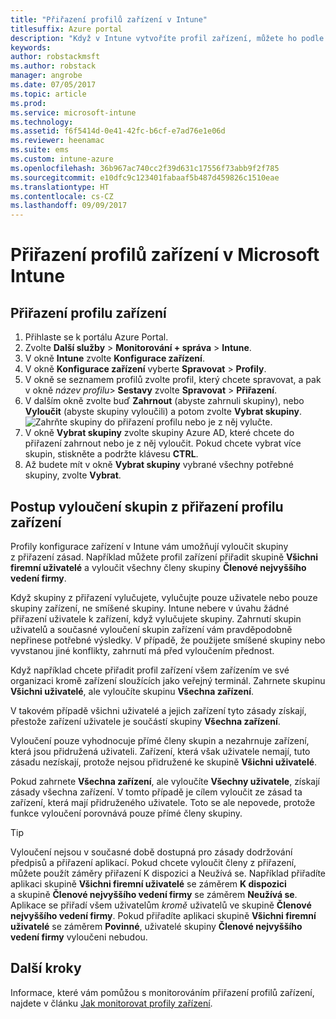 ```yaml
---
title: "Přiřazení profilů zařízení v Intune"
titlesuffix: Azure portal
description: "Když v Intune vytvoříte profil zařízení, můžete ho podle tohoto tématu přiřadit k zařízením."
keywords: 
author: robstackmsft
ms.author: robstack
manager: angrobe
ms.date: 07/05/2017
ms.topic: article
ms.prod: 
ms.service: microsoft-intune
ms.technology: 
ms.assetid: f6f5414d-0e41-42fc-b6cf-e7ad76e1e06d
ms.reviewer: heenamac
ms.suite: ems
ms.custom: intune-azure
ms.openlocfilehash: 36b967ac740cc2f39d631c17556f73abb9f2f785
ms.sourcegitcommit: e10dfc9c123401fabaaf5b487d459826c1510eae
ms.translationtype: HT
ms.contentlocale: cs-CZ
ms.lasthandoff: 09/09/2017
---
```

# <a name="how-to-assign-microsoft-intune-device-profiles"></a>Přiřazení profilů zařízení v Microsoft Intune

## <a name="assign-a-device-profile"></a>Přiřazení profilu zařízení

1. Přihlaste se k portálu Azure Portal.
2. Zvolte **Další služby** > **Monitorování + správa** > **Intune**.
3. V okně **Intune** zvolte **Konfigurace zařízení**.
1. V okně **Konfigurace zařízení** vyberte **Spravovat** > **Profily**.
2. V okně se seznamem profilů zvolte profil, který chcete spravovat, a pak v okně *název profilu*> **Sestavy** zvolte **Spravovat** > **Přiřazení**.
3. V dalším okně zvolte buď **Zahrnout** (abyste zahrnuli skupiny), nebo **Vyloučit** (abyste skupiny vyloučili) a potom zvolte **Vybrat skupiny**.
![Zahrňte skupiny do přiřazení profilu nebo je z něj vylučte.](./media/group-include-exclude.png)
4. V okně **Vybrat skupiny** zvolte skupiny Azure AD, které chcete do přiřazení zahrnout nebo je z něj vyloučit. Pokud chcete vybrat více skupin, stiskněte a podržte klávesu **CTRL**.
4. Až budete mít v okně **Vybrat skupiny** vybrané všechny potřebné skupiny, zvolte **Vybrat**.



## <a name="how-to-exclude-groups-from-a-device-profile-assignment"></a>Postup vyloučení skupin z přiřazení profilu zařízení

Profily konfigurace zařízení v Intune vám umožňují vyloučit skupiny z přiřazení zásad. Například můžete profil zařízení přiřadit skupině **Všichni firemní uživatelé** a vyloučit všechny členy skupiny **Členové nejvyššího vedení firmy**.

Když skupiny z přiřazení vylučujete, vylučujte pouze uživatele nebo pouze skupiny zařízení, ne smíšené skupiny. Intune nebere v úvahu žádné přiřazení uživatele k zařízení, když vylučujete skupiny. Zahrnutí skupin uživatelů a současné vyloučení skupin zařízení vám pravděpodobně nepřinese potřebné výsledky. V případě, že použijete smíšené skupiny nebo vyvstanou jiné konflikty, zahrnutí má před vyloučením přednost.

Když například chcete přiřadit profil zařízení všem zařízením ve své organizaci kromě zařízení sloužících jako veřejný terminál. Zahrnete skupinu **Všichni uživatelé**, ale vyloučíte skupinu **Všechna zařízení**.

V takovém případě všichni uživatelé a jejich zařízení tyto zásady získají, přestože zařízení uživatele je součástí skupiny **Všechna zařízení**. 

Vyloučení pouze vyhodnocuje přímé členy skupin a nezahrnuje zařízení, která jsou přidružená uživateli. Zařízení, která však uživatele nemají, tuto zásadu nezískají, protože nejsou přidružené ke skupině **Všichni uživatelé**. 

Pokud zahrnete **Všechna zařízení**, ale vyloučíte **Všechny uživatele**, získají zásady všechna zařízení. V tomto případě je cílem vyloučit ze zásad ta zařízení, která mají přidruženého uživatele. Toto se ale nepovede, protože funkce vyloučení porovnává pouze přímé členy skupiny. 

>[!Tip]
>Vyloučení nejsou v současné době dostupná pro zásady dodržování předpisů a přiřazení aplikací. Pokud chcete vyloučit členy z přiřazení, můžete použít záměry přiřazení K dispozici a Neužívá se. Například přiřadíte aplikaci skupině **Všichni firemní uživatelé** se záměrem **K dispozici** a skupině **Členové nejvyššího vedení firmy** se záměrem **Neužívá se**. Aplikace se přiřadí všem uživatelům *kromě* uživatelů ve skupině **Členové nejvyššího vedení firmy**. Pokud přiřadíte aplikaci skupině **Všichni firemní uživatelé** se záměrem **Povinné**, uživatelé skupiny **Členové nejvyššího vedení firmy** vyloučeni nebudou.
 
    
## <a name="next-steps"></a>Další kroky
Informace, které vám pomůžou s monitorováním přiřazení profilů zařízení, najdete v článku [Jak monitorovat profily zařízení](device-profile-monitor.md).
